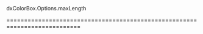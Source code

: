 <!--id-->dxColorBox.Options.maxLength<!--/id-->
<!--merge--><!--/merge-->
<!--hidden--><!--/hidden-->
===========================================================================
